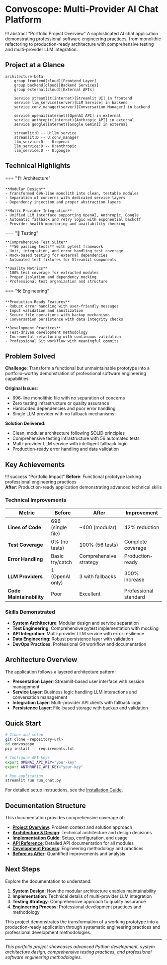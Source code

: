 # Convoscope: Multi-Provider AI Chat Platform

!!! abstract "Portfolio Project Overview"
    A sophisticated AI chat application demonstrating professional software engineering practices, from monolithic refactoring to production-ready architecture with comprehensive testing and multi-provider LLM integration.

## Project at a Glance

```mermaid
architecture-beta
    group frontend(cloud)[Frontend Layer]
    group backend(cloud)[Backend Services] 
    group external(cloud)[External APIs]

    service streamlit(internet)[Streamlit UI] in frontend
    service llm_service(server)[LLM Service] in backend
    service conv_manager(server)[Conversation Manager] in backend
    
    service openai(internet)[OpenAI API] in external
    service anthropic(internet)[Anthropic API] in external
    service google(internet)[Google Gemini] in external

    streamlit:D -- U:llm_service
    streamlit:D -- U:conv_manager
    llm_service:D -- U:openai
    llm_service:D -- U:anthropic
    llm_service:D -- U:google
```

## Technical Highlights

=== "🏗️ Architecture"
    
    **Modular Design**
    - Transformed 696-line monolith into clean, testable modules
    - Separation of concerns with dedicated service layers  
    - Dependency injection and proper abstraction layers
    
    **Multi-Provider Integration**
    - Unified LLM interface supporting OpenAI, Anthropic, Google
    - Automatic fallback and retry logic with exponential backoff
    - Provider health monitoring and availability checking

=== "🧪 Testing"
    
    **Comprehensive Test Suite**
    - **56 passing tests** with pytest framework
    - Unit, integration, and error handling test coverage
    - Mock-based testing for external dependencies
    - Automated test fixtures for Streamlit components
    
    **Quality Metrics**
    - 100% test coverage for extracted modules
    - Proper isolation and dependency mocking
    - Professional test organization and structure

=== "🛠️ Engineering"
    
    **Production-Ready Features**
    - Robust error handling with user-friendly messages
    - Input validation and sanitization
    - Secure file operations with backup mechanisms
    - Conversation persistence with data integrity checks
    
    **Development Practices**
    - Test-driven development methodology
    - Incremental refactoring with continuous validation
    - Professional Git workflow with meaningful commits

## Problem Solved

**Challenge**: Transform a functional but unmaintainable prototype into a portfolio-worthy demonstration of professional software engineering capabilities.

**Original Issues**:
- 696-line monolithic file with no separation of concerns
- Zero testing infrastructure or quality assurance
- Hardcoded dependencies and poor error handling
- Single LLM provider with no fallback mechanisms

**Solution Delivered**:
- Clean, modular architecture following SOLID principles
- Comprehensive testing infrastructure with 56 automated tests
- Multi-provider LLM service with intelligent fallback logic
- Production-ready error handling and data validation

## Key Achievements

!!! success "Portfolio Impact"
    **Before**: Functional prototype lacking professional engineering practices  
    **After**: Production-ready application demonstrating advanced technical skills

### Technical Improvements

| Metric | Before | After | Improvement |
|--------|---------|--------|-------------|
| **Lines of Code** | 696 (single file) | ~400 (modular) | 42% reduction |
| **Test Coverage** | 0% (no tests) | 100% (56 tests) | Complete coverage |
| **Error Handling** | Basic try/catch | Comprehensive strategy | Production-ready |
| **LLM Providers** | 1 (OpenAI only) | 3 with fallbacks | 300% increase |
| **Code Maintainability** | Poor | Excellent | Professional standard |

### Skills Demonstrated

- **System Architecture**: Modular design and service separation
- **Test Engineering**: Comprehensive pytest implementation with mocking
- **API Integration**: Multi-provider LLM service with error resilience  
- **Data Engineering**: Robust persistence layer with validation
- **DevOps Practices**: Professional Git workflow and documentation

## Architecture Overview

The application follows a layered architecture pattern:

- **Presentation Layer**: Streamlit-based user interface with session management
- **Service Layer**: Business logic handling LLM interactions and conversation management  
- **Integration Layer**: Multi-provider API clients with fallback logic
- **Persistence Layer**: File-based storage with backup and validation

## Quick Start

```bash
# Clone and setup
git clone <repository-url>
cd convoscope
pip install -r requirements.txt

# Configure API keys
export OPENAI_API_KEY="your-key"
export ANTHROPIC_API_KEY="your-key"

# Run application
streamlit run run_chat.py
```

For detailed setup instructions, see the [Installation Guide](guides/installation.md).

## Documentation Structure

This documentation provides comprehensive coverage of:

- **[Project Overview](overview/problem-statement.md)**: Problem context and solution approach
- **[Architecture & Design](architecture/system-overview.md)**: Technical architecture and design decisions
- **[Implementation Guide](guides/installation.md)**: Setup, configuration, and usage
- **[API Reference](api/llm-service.md)**: Detailed API documentation for all modules
- **[Development Process](development/requirements.md)**: Engineering methodology and practices
- **[Before vs After](comparison/architecture.md)**: Quantified improvements and analysis

## Next Steps

Explore the documentation to understand:

1. **System Design**: How the modular architecture enables maintainability
2. **Implementation**: Technical details of multi-provider LLM integration
3. **Testing Strategy**: Comprehensive approach to quality assurance
4. **Engineering Process**: Professional development practices and methodology

This project demonstrates the transformation of a working prototype into a production-ready application through systematic engineering practices and professional development methodologies.

---

*This portfolio project showcases advanced Python development, system architecture design, comprehensive testing practices, and professional software engineering methodologies.*